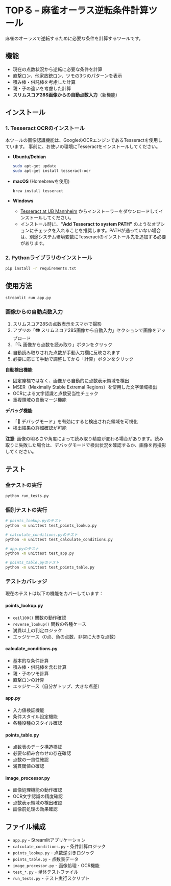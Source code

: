 # TOPる – 麻雀オーラス逆転条件計算ツール

麻雀のオーラスで逆転するために必要な条件を計算するツールです。

## 機能

- 現在の点数状況から逆転に必要な条件を計算
- 直撃ロン、他家放銃ロン、ツモの3つのパターンを表示
- 積み棒・供託棒を考慮した計算
- 親・子の違いを考慮した計算
- **スリムスコア28S画像からの自動点数入力**（新機能）

## インストール

### 1. Tesseract OCRのインストール

本ツールの画像認識機能は、GoogleのOCRエンジンであるTesseractを使用しています。
事前に、お使いの環境にTesseractをインストールしてください。

- **Ubuntu/Debian**
  ```bash
  sudo apt-get update
  sudo apt-get install tesseract-ocr
  ```

- **macOS** (Homebrewを使用)
  ```bash
  brew install tesseract
  ```

- **Windows**
  - [Tesseract at UB Mannheim](https://github.com/UB-Mannheim/tesseract/wiki) からインストーラーをダウンロードしてインストールしてください。
  - インストール時に、**"Add Tesseract to system PATH"** のようなオプションにチェックを入れることを推奨します。PATHが通っていない場合は、別途システム環境変数にTesseractのインストール先を追加する必要があります。

### 2. Pythonライブラリのインストール

```bash
pip install -r requirements.txt
```

## 使用方法

```bash
streamlit run app.py
```

### 画像からの自動点数入力

1. スリムスコア28Sの点数表示をスマホで撮影
2. アプリの「📷 スリムスコア28S画像から自動入力」セクションで画像をアップロード
3. 「🔍 画像から点数を読み取り」ボタンをクリック
4. 自動読み取りされた点数が手動入力欄に反映されます
5. 必要に応じて手動で調整してから「計算」ボタンをクリック

**自動検出機能**:
- 固定座標ではなく、画像から自動的に点数表示領域を検出
- MSER（Maximally Stable Extremal Regions）を使用した文字領域検出
- OCRによる文字認識と点数妥当性チェック
- 重複領域の自動マージ機能

**デバッグ機能**:
- 「🔧 デバッグモード」を有効にすると検出された領域を可視化
- 検出結果の詳細確認が可能

**注意**: 画像の明るさや角度によって読み取り精度が変わる場合があります。読み取りに失敗した場合は、デバッグモードで検出状況を確認するか、画像を再撮影してください。

## テスト

### 全テストの実行

```bash
python run_tests.py
```

### 個別テストの実行

```bash
# points_lookup.pyのテスト
python -m unittest test_points_lookup.py

# calculate_conditions.pyのテスト
python -m unittest test_calculate_conditions.py

# app.pyのテスト
python -m unittest test_app.py

# points_table.pyのテスト
python -m unittest test_points_table.py
```

### テストカバレッジ

現在のテストは以下の機能をカバーしています：

#### points_lookup.py
- `ceil100()` 関数の動作確認
- `reverse_lookup()` 関数の各種ケース
- 満貫以上の判定ロジック
- エッジケース（0点、負の点数、非常に大きな点数）

#### calculate_conditions.py
- 基本的な条件計算
- 積み棒・供託棒を含む計算
- 親・子のツモ計算
- 直撃ロンの計算
- エッジケース（自分がトップ、大きな点差）

#### app.py
- 入力値検証機能
- 条件スタイル設定機能
- 各種役種のスタイル確認

#### points_table.py
- 点数表のデータ構造検証
- 必要な組み合わせの存在確認
- 点数の一貫性確認
- 満貫閾値の確認

#### image_processor.py
- 画像処理機能の動作確認
- OCR文字認識の精度確認
- 点数表示領域の検出確認
- 画像前処理の効果確認

## ファイル構成

- `app.py` - Streamlitアプリケーション
- `calculate_conditions.py` - 条件計算ロジック
- `points_lookup.py` - 点数逆引きロジック
- `points_table.py` - 点数表データ
- `image_processor.py` - 画像処理・OCR機能
- `test_*.py` - 単体テストファイル
- `run_tests.py` - テスト実行スクリプト
